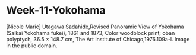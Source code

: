 # Week-11-Yokohama
[Nicole Maric] Utagawa Sadahide,Revised Panoramic View of Yokohama (Saikai Yokohama fukei), 1861 and 1873, 
Color woodblock print; oban polyptych, 36.5 × 148.7 cm, The Art Institute of Chicago,1976.109a-l. Image in the public domain.
